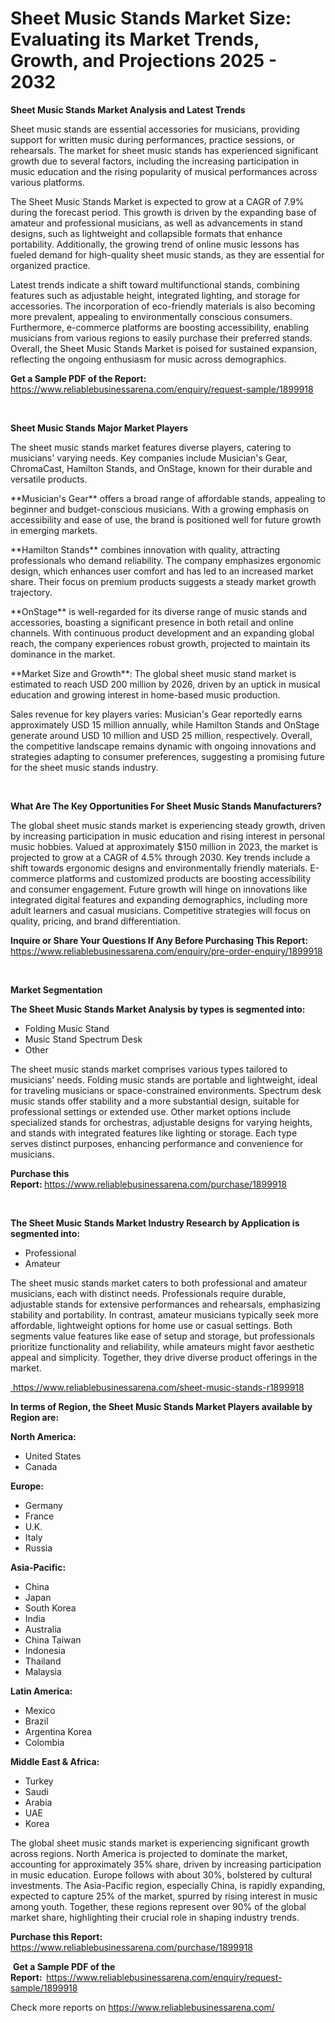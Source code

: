<p><h1>Sheet Music Stands Market Size: Evaluating its Market Trends, Growth, and Projections 2025 - 2032</h1></p><p><strong>Sheet Music Stands Market Analysis and Latest Trends</strong></p>
<p><p>Sheet music stands are essential accessories for musicians, providing support for written music during performances, practice sessions, or rehearsals. The market for sheet music stands has experienced significant growth due to several factors, including the increasing participation in music education and the rising popularity of musical performances across various platforms.</p><p>The Sheet Music Stands Market is expected to grow at a CAGR of 7.9% during the forecast period. This growth is driven by the expanding base of amateur and professional musicians, as well as advancements in stand designs, such as lightweight and collapsible formats that enhance portability. Additionally, the growing trend of online music lessons has fueled demand for high-quality sheet music stands, as they are essential for organized practice.</p><p>Latest trends indicate a shift toward multifunctional stands, combining features such as adjustable height, integrated lighting, and storage for accessories. The incorporation of eco-friendly materials is also becoming more prevalent, appealing to environmentally conscious consumers. Furthermore, e-commerce platforms are boosting accessibility, enabling musicians from various regions to easily purchase their preferred stands. Overall, the Sheet Music Stands Market is poised for sustained expansion, reflecting the ongoing enthusiasm for music across demographics.</p></p>
<p><strong>Get a Sample PDF of the Report:&nbsp;</strong> <a href="https://www.reliablebusinessarena.com/enquiry/request-sample/1899918?utm_campaign=2217&utm_medium=2&utm_source=Github&utm_content=ia&utm_term=05042025&utm_id=sheet-music-stands">https://www.reliablebusinessarena.com/enquiry/request-sample/1899918</a></p>
<p>&nbsp;</p>
<p><strong>Sheet Music Stands Major Market Players</strong></p>
<p><p>The sheet music stands market features diverse players, catering to musicians' varying needs. Key companies include Musician's Gear, ChromaCast, Hamilton Stands, and OnStage, known for their durable and versatile products. </p><p>**Musician's Gear** offers a broad range of affordable stands, appealing to beginner and budget-conscious musicians. With a growing emphasis on accessibility and ease of use, the brand is positioned well for future growth in emerging markets.</p><p>**Hamilton Stands** combines innovation with quality, attracting professionals who demand reliability. The company emphasizes ergonomic design, which enhances user comfort and has led to an increased market share. Their focus on premium products suggests a steady market growth trajectory.</p><p>**OnStage** is well-regarded for its diverse range of music stands and accessories, boasting a significant presence in both retail and online channels. With continuous product development and an expanding global reach, the company experiences robust growth, projected to maintain its dominance in the market.</p><p>**Market Size and Growth**: The global sheet music stand market is estimated to reach USD 200 million by 2026, driven by an uptick in musical education and growing interest in home-based music production.</p><p>Sales revenue for key players varies: Musician's Gear reportedly earns approximately USD 15 million annually, while Hamilton Stands and OnStage generate around USD 10 million and USD 25 million, respectively. Overall, the competitive landscape remains dynamic with ongoing innovations and strategies adapting to consumer preferences, suggesting a promising future for the sheet music stands industry.</p></p>
<p>&nbsp;</p>
<p><strong>What Are The Key Opportunities For Sheet Music Stands Manufacturers?</strong></p>
<p><p>The global sheet music stands market is experiencing steady growth, driven by increasing participation in music education and rising interest in personal music hobbies. Valued at approximately $150 million in 2023, the market is projected to grow at a CAGR of 4.5% through 2030. Key trends include a shift towards ergonomic designs and environmentally friendly materials. E-commerce platforms and customized products are boosting accessibility and consumer engagement. Future growth will hinge on innovations like integrated digital features and expanding demographics, including more adult learners and casual musicians. Competitive strategies will focus on quality, pricing, and brand differentiation.</p></p>
<p><strong>Inquire or Share Your Questions If Any Before Purchasing This Report:</strong> <a href="https://www.reliablebusinessarena.com/enquiry/pre-order-enquiry/1899918?utm_campaign=2217&utm_medium=2&utm_source=Github&utm_content=ia&utm_term=05042025&utm_id=sheet-music-stands">https://www.reliablebusinessarena.com/enquiry/pre-order-enquiry/1899918</a></p>
<p>&nbsp;</p>
<p><strong>Market Segmentation</strong></p>
<p><strong>The Sheet Music Stands Market Analysis by types is segmented into:</strong></p>
<p><ul><li>Folding Music Stand</li><li>Music Stand Spectrum Desk</li><li>Other</li></ul></p>
<p><p>The sheet music stands market comprises various types tailored to musicians' needs. Folding music stands are portable and lightweight, ideal for traveling musicians or space-constrained environments. Spectrum desk music stands offer stability and a more substantial design, suitable for professional settings or extended use. Other market options include specialized stands for orchestras, adjustable designs for varying heights, and stands with integrated features like lighting or storage. Each type serves distinct purposes, enhancing performance and convenience for musicians.</p></p>
<p><strong>Purchase this Report:&nbsp;</strong><a href="https://www.reliablebusinessarena.com/purchase/1899918?utm_campaign=2217&utm_medium=2&utm_source=Github&utm_content=ia&utm_term=05042025&utm_id=sheet-music-stands">https://www.reliablebusinessarena.com/purchase/1899918</a></p>
<p>&nbsp;</p>
<p><strong>The Sheet Music Stands Market Industry Research by Application is segmented into:</strong></p>
<p><ul><li>Professional</li><li>Amateur</li></ul></p>
<p><p>The sheet music stands market caters to both professional and amateur musicians, each with distinct needs. Professionals require durable, adjustable stands for extensive performances and rehearsals, emphasizing stability and portability. In contrast, amateur musicians typically seek more affordable, lightweight options for home use or casual settings. Both segments value features like ease of setup and storage, but professionals prioritize functionality and reliability, while amateurs might favor aesthetic appeal and simplicity. Together, they drive diverse product offerings in the market.</p></p>
<p><a href="https://www.reliablebusinessarena.com/sheet-music-stands-r1899918?utm_campaign=2217&utm_medium=2&utm_source=Github&utm_content=ia&utm_term=05042025&utm_id=sheet-music-stands">&nbsp;https://www.reliablebusinessarena.com/sheet-music-stands-r1899918</a></p>
<p><strong>In terms of Region, the Sheet Music Stands Market Players available by Region are:</strong></p>
<p>
    <p> <strong> North America: </strong>
        <ul>
            <li>United States</li>
            <li>Canada</li>
        </ul>
        </p> 
    <p> <strong> Europe: </strong>
        <ul>
            <li>Germany</li>
            <li>France</li>
            <li>U.K.</li>
            <li>Italy</li>
            <li>Russia</li>
        </ul>
        </p> 
    <p> <strong> Asia-Pacific: </strong>
        <ul>
            <li>China</li>
            <li>Japan</li>
            <li>South Korea</li>
            <li>India</li>
            <li>Australia</li>
            <li>China Taiwan</li>
            <li>Indonesia</li>
            <li>Thailand</li>
            <li>Malaysia</li>
        </ul>
        </p> 
    <p> <strong> Latin America: </strong>
        <ul>
            <li>Mexico</li>
            <li>Brazil</li>
            <li>Argentina Korea</li>
            <li>Colombia</li>
        </ul>
        </p> 
    <p> <strong> Middle East & Africa: </strong>
        <ul>
            <li>Turkey</li>
            <li>Saudi</li>
            <li>Arabia</li>
            <li>UAE</li>
            <li>Korea</li>
        </ul>
    </p>
    </p>
<p><p>The global sheet music stands market is experiencing significant growth across regions. North America is projected to dominate the market, accounting for approximately 35% share, driven by increasing participation in music education. Europe follows with about 30%, bolstered by cultural investments. The Asia-Pacific region, especially China, is rapidly expanding, expected to capture 25% of the market, spurred by rising interest in music among youth. Together, these regions represent over 90% of the global market share, highlighting their crucial role in shaping industry trends.</p></p>
<p><strong>Purchase this Report: </strong><a href="https://www.reliablebusinessarena.com/purchase/1899918?utm_campaign=2217&utm_medium=2&utm_source=Github&utm_content=ia&utm_term=05042025&utm_id=sheet-music-stands">https://www.reliablebusinessarena.com/purchase/1899918</a></p>
<p>&nbsp;<strong>Get a Sample PDF of the Report:&nbsp;&nbsp;</strong><a href="https://www.reliablebusinessarena.com/enquiry/request-sample/1899918?utm_campaign=2217&utm_medium=2&utm_source=Github&utm_content=ia&utm_term=05042025&utm_id=sheet-music-stands">https://www.reliablebusinessarena.com/enquiry/request-sample/1899918</a></p>
<p><strong></strong></p>
<p>Check more reports on <a href="https://www.reliablebusinessarena.com/?utm_campaign=2217&utm_medium=2&utm_source=Github&utm_content=ia&utm_term=05042025&utm_id=sheet-music-stands">https://www.reliablebusinessarena.com/</a></p>